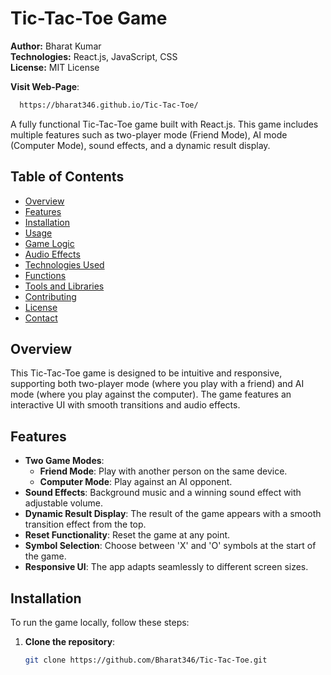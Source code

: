 # Tic-Tac-Toe Game

**Author:** Bharat Kumar  
**Technologies:** React.js, JavaScript, CSS  
**License:** MIT License

**Visit Web-Page**:
  ```bash
    https://bharat346.github.io/Tic-Tac-Toe/
  ```

A fully functional Tic-Tac-Toe game built with React.js. This game includes multiple features such as two-player mode (Friend Mode), AI mode (Computer Mode), sound effects, and a dynamic result display.

## Table of Contents

- [Overview](#overview)
- [Features](#features)
- [Installation](#installation)
- [Usage](#usage)
- [Game Logic](#game-logic)
- [Audio Effects](#audio-effects)
- [Technologies Used](#technologies-used)
- [Functions](#functions)
- [Tools and Libraries](#tools-and-libraries)
- [Contributing](#contributing)
- [License](#license)
- [Contact](#contact)

## Overview

This Tic-Tac-Toe game is designed to be intuitive and responsive, supporting both two-player mode (where you play with a friend) and AI mode (where you play against the computer). The game features an interactive UI with smooth transitions and audio effects.

## Features

- **Two Game Modes**: 
  - **Friend Mode**: Play with another person on the same device.
  - **Computer Mode**: Play against an AI opponent.
- **Sound Effects**: Background music and a winning sound effect with adjustable volume.
- **Dynamic Result Display**: The result of the game appears with a smooth transition effect from the top.
- **Reset Functionality**: Reset the game at any point.
- **Symbol Selection**: Choose between 'X' and 'O' symbols at the start of the game.
- **Responsive UI**: The app adapts seamlessly to different screen sizes.

## Installation

To run the game locally, follow these steps:

1. **Clone the repository**:
   ```bash
   git clone https://github.com/Bharat346/Tic-Tac-Toe.git
